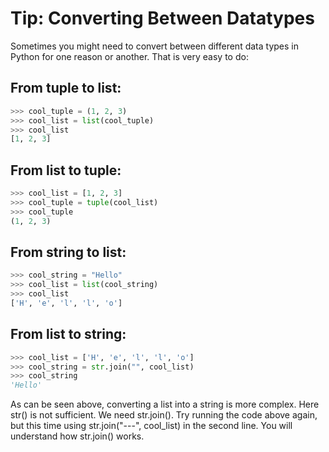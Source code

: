 # **Tip: Converting Between Datatypes**
Sometimes you might need to convert between different data types in Python for one reason or another. That is very easy to do:

## **From tuple to list:**
```py
>>> cool_tuple = (1, 2, 3)
>>> cool_list = list(cool_tuple)
>>> cool_list
[1, 2, 3]
```

## **From list to tuple:**
```py
>>> cool_list = [1, 2, 3]
>>> cool_tuple = tuple(cool_list)
>>> cool_tuple
(1, 2, 3)
```

## **From string to list:**
```py
>>> cool_string = "Hello"
>>> cool_list = list(cool_string)
>>> cool_list
['H', 'e', 'l', 'l', 'o']
```

## **From list to string:**
```py
>>> cool_list = ['H', 'e', 'l', 'l', 'o']
>>> cool_string = str.join("", cool_list)
>>> cool_string
'Hello'
```
As can be seen above, converting a list into a string is more complex. Here str() is not sufficient. We need str.join(). Try running the code above again, but this time using str.join("---", cool_list) in the second line. You will understand how str.join() works.

